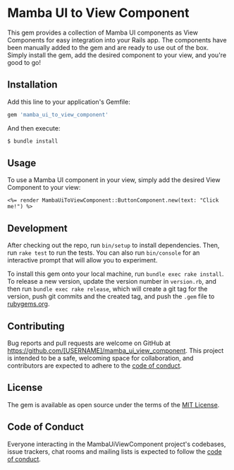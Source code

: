 # Mamba UI to View Component

This gem provides a collection of Mamba UI components as View Components for easy integration into your Rails app. The components have been manually added to the gem and are ready to use out of the box. Simply install the gem, add the desired component to your view, and you're good to go!

## Installation

Add this line to your application's Gemfile:

```ruby
gem 'mamba_ui_to_view_component'
```

And then execute:

```bash
$ bundle install
````

## Usage

To use a Mamba UI component in your view, simply add the desired View Component to your view:

```erb
<%= render MambaUiToViewComponent::ButtonComponent.new(text: "Click me!") %>
```

## Development

After checking out the repo, run `bin/setup` to install dependencies. Then, run `rake test` to run the tests. You can also run `bin/console` for an interactive prompt that will allow you to experiment.

To install this gem onto your local machine, run `bundle exec rake install`. To release a new version, update the version number in `version.rb`, and then run `bundle exec rake release`, which will create a git tag for the version, push git commits and the created tag, and push the `.gem` file to [rubygems.org](https://rubygems.org).

## Contributing

Bug reports and pull requests are welcome on GitHub at https://github.com/[USERNAME]/mamba_ui_view_component. This project is intended to be a safe, welcoming space for collaboration, and contributors are expected to adhere to the [code of conduct](https://github.com/[USERNAME]/mamba_ui_view_component/blob/main/CODE_OF_CONDUCT.md).

## License

The gem is available as open source under the terms of the [MIT License](https://opensource.org/licenses/MIT).

## Code of Conduct

Everyone interacting in the MambaUiViewComponent project's codebases, issue trackers, chat rooms and mailing lists is expected to follow the [code of conduct](https://github.com/[USERNAME]/mamba_ui_view_component/blob/main/CODE_OF_CONDUCT.md).
